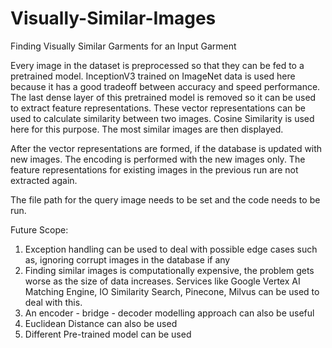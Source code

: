# Visually-Similar-Images
Finding Visually Similar Garments for an Input Garment

Every image in the dataset is preprocessed so that they can be fed to a pretrained model. InceptionV3 trained on ImageNet data is used here because it has a good tradeoff between accuracy and speed performance. The last dense layer of this pretrained model is removed so it can be used to extract feature representations.
These vector representations can be used to calculate similarity between two images. Cosine Similarity is used here for this purpose. The most similar images are then displayed.

After the vector representations are formed, if the database is updated with new images. The encoding is performed with the new images only. The feature representations for existing images in the previous run are not extracted again.

The file path for the query image needs to be set and the code needs to be run.

Future Scope:
1. Exception handling can be used to deal with possible edge cases such as, ignoring corrupt images in the database if any
2. Finding similar images is computationally expensive, the problem gets worse as the size of data increases. Services like Google Vertex AI Matching Engine, IO Similarity Search, Pinecone, Milvus can be used to deal with this.
3. An encoder - bridge - decoder modelling approach can also be useful
4. Euclidean Distance can also be used
5. Different Pre-trained model can be used
